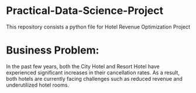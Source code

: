 # Practical-Data-Science-Project
This repository consists a python file for Hotel Revenue Optimization Project

# Business Problem: 

In the past few years, both the City Hotel and Resort Hotel have experienced significant increases in their cancellation rates. As a result, both hotels are currently facing challenges such as reduced revenue and underutilized hotel rooms. 

